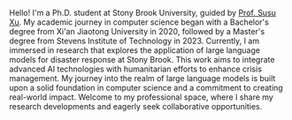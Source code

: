 Hello! I'm a Ph.D. student at Stony Brook University, guided by [Prof. Susu Xu](http://susu-xu.com). My academic journey in computer science began with a Bachelor's degree from Xi'an Jiaotong University in 2020, followed by a Master's degree from Stevens Institute of Technology in 2023. Currently, I am immersed in research that explores the application of large language models for disaster response at Stony Brook. This work aims to integrate advanced AI technologies with humanitarian efforts to enhance crisis management. My journey into the realm of large language models is built upon a solid foundation in computer science and a commitment to creating real-world impact. Welcome to my professional space, where I share my research developments and eagerly seek collaborative opportunities.
